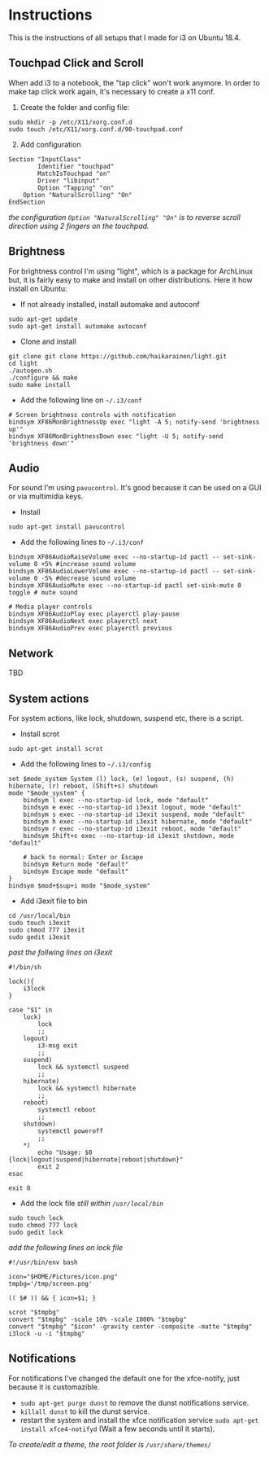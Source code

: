 # Instructions
This is the instructions of all setups that I made for i3 on Ubuntu 18.4.

## Touchpad Click and Scroll
When add i3 to a notebook, the "tap click" won't work anymore.
In order to make tap click work again, it's necessary to create a x11 conf.

1. Create the folder and config file:
```
sudo mkdir -p /etc/X11/xorg.conf.d
sudo touch /etc/X11/xorg.conf.d/90-touchpad.conf
```
2. Add configuration
```
Section "InputClass"
        Identifier "touchpad"
        MatchIsTouchpad "on"
        Driver "libinput"
        Option "Tapping" "on"
	Option "NaturalScrolling" "On"
EndSection
```
*the configuration `Option "NaturalScrolling" "On"` is to reverse scroll direction using 2 fingers on the touchpad.*

## Brightness
For brightness control I'm using "light", which is a package for ArchLinux but, it is fairly easy to make and install on other distributions.
Here it how install on Ubuntu:

* If not already installed, install automake and autoconf
```
sudo apt-get update
sudo apt-get install automake autoconf
```

* Clone and install
```
git clone git clone https://github.com/haikarainen/light.git
cd light
./autogen.sh
./configure && make
sudo make install
```
* Add the following line on `~/.i3/conf`
```
# Screen brightness controls with notification
bindsym XF86MonBrightnessUp exec "light -A 5; notify-send 'brightness up'"
bindsym XF86MonBrightnessDown exec "light -U 5; notify-send 'brightness down'"
```

## Audio
For sound I'm using `pavucontrol`. It's good because it can be used on a GUI or via multimidia keys.

* Install
```
sudo apt-get install pavucontrol
```

* Add the following lines to `~/.i3/conf`
```
bindsym XF86AudioRaiseVolume exec --no-startup-id pactl -- set-sink-volume 0 +5% #increase sound volume
bindsym XF86AudioLowerVolume exec --no-startup-id pactl -- set-sink-volume 0 -5% #decrease sound volume
bindsym XF86AudioMute exec --no-startup-id pactl set-sink-mute 0 toggle # mute sound

# Media player controls
bindsym XF86AudioPlay exec playerctl play-pause
bindsym XF86AudioNext exec playerctl next
bindsym XF86AudioPrev exec playerctl previous
```

## Network
TBD

## System actions
For system actions, like lock, shutdown, suspend etc, there is a script.
* Install scrot
```
sudo apt-get install scrot
```

* Add the following lines to `~/.i3/config`
```
set $mode_system System (l) lock, (e) logout, (s) suspend, (h) hibernate, (r) reboot, (Shift+s) shutdown
mode "$mode_system" {
    bindsym l exec --no-startup-id lock, mode "default"
    bindsym e exec --no-startup-id i3exit logout, mode "default"
    bindsym s exec --no-startup-id i3exit suspend, mode "default"
    bindsym h exec --no-startup-id i3exit hibernate, mode "default"
    bindsym r exec --no-startup-id i3exit reboot, mode "default"
    bindsym Shift+s exec --no-startup-id i3exit shutdown, mode "default"

    # back to normal: Enter or Escape
    bindsym Return mode "default"
    bindsym Escape mode "default"
}
bindsym $mod+$sup+i mode "$mode_system"
```

* Add i3exit file to bin
```
cd /usr/local/bin
sudo touch i3exit
sudo chmod 777 i3exit
sudo gedit i3exit
```
_past the follwing lines on i3exit_
```
#!/bin/sh

lock(){
    i3lock
}

case "$1" in
    lock)
        lock
        ;;
    logout)
        i3-msg exit
        ;;
    suspend)
        lock && systemctl suspend
        ;;
    hibernate)
        lock && systemctl hibernate
        ;;
    reboot)
        systemctl reboot
        ;;
    shutdown)
        systemctl poweroff
        ;;
    *)
        echo "Usage: $0 {lock|logout|suspend|hibernate|reboot|shutdown}"
        exit 2
esac

exit 0
```

* Add the lock file
_still within `/usr/local/bin`_
```
sudo touch lock
sudo chmod 777 lock
sudo gedit lock
```
_add the following lines on lock file_
```
#!/usr/bin/env bash

icon="$HOME/Pictures/icon.png"
tmpbg='/tmp/screen.png'

(( $# )) && { icon=$1; }

scrot "$tmpbg"
convert "$tmpbg" -scale 10% -scale 1000% "$tmpbg"
convert "$tmpbg" "$icon" -gravity center -composite -matte "$tmpbg"
i3lock -u -i "$tmpbg"
```
## Notifications
For notifications I've changed the default one for the xfce-notify, just because it is customazible.
* `sudo apt-get purge dunst` to remove the dunst notifications service.
* `killall dunst` to kill the dunst service.
* restart the system and install the xfce notification service `sudo apt-get install xfce4-notifyd` (Wait a few seconds until it starts).

_To create/edit a theme, the root folder is `/usr/share/themes/`_
